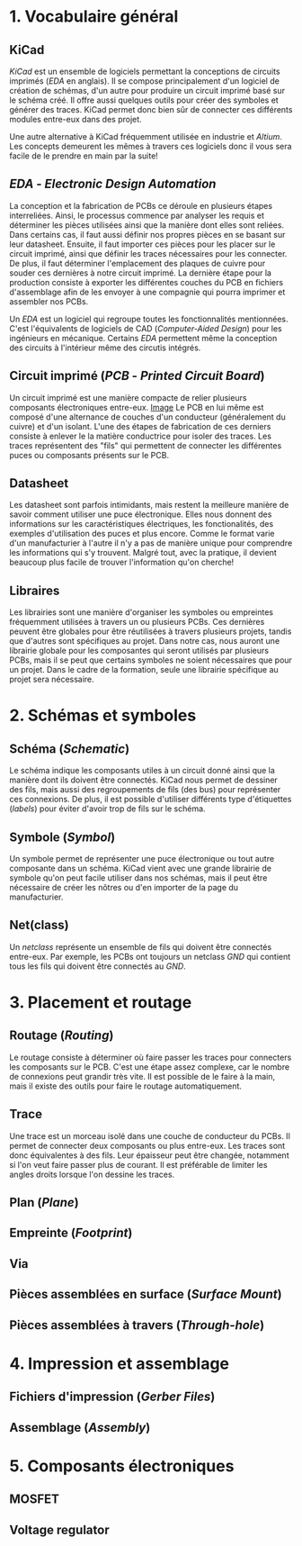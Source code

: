 # 1. Vocabulaire général
## KiCad
*KiCad* est un ensemble de logiciels permettant la conceptions de circuits imprimés (*EDA* en
anglais). Il se compose principalement d'un logiciel de création de schémas, d'un autre pour
produire un circuit imprimé basé sur le schéma créé. Il offre aussi quelques outils pour créer des
symboles et générer des traces. KiCad permet donc bien sûr de connecter ces différents modules
entre-eux dans des projet.

Une autre alternative à KiCad fréquemment utilisée en industrie et *Altium*. Les concepts demeurent
les mêmes à travers ces logiciels donc il vous sera facile de le prendre en main par la suite!

## *EDA* - *Electronic Design Automation*
La conception et la fabrication de PCBs ce déroule en plusieurs étapes interreliées. Ainsi, le
processus commence par analyser les requis et déterminer les pièces utilisées ainsi que la manière
dont elles sont reliées. Dans certains cas, il faut aussi définir nos propres pièces en se basant
sur leur datasheet. Ensuite, il faut importer ces pièces pour les placer sur le circuit imprimé,
ainsi que définir les traces nécessaires pour les connecter. De plus, il faut déterminer
l'emplacement des plaques de cuivre pour souder ces dernières à notre circuit imprimé. La dernière
étape pour la production consiste à exporter les différentes couches du PCB en fichiers d'assemblage
afin de les envoyer à une compagnie qui pourra imprimer et assembler nos PCBs.

Un *EDA* est un logiciel qui regroupe toutes les fonctionnalités mentionnées. C'est l'équivalents de
logiciels de CAD (*Computer-Aided Design*) pour les ingénieurs en mécanique. Certains *EDA*
permettent même la conception des circuits à l'intérieur même des circutis intégrés.

## Circuit imprimé (*PCB* - *Printed Circuit Board*)
Un circuit imprimé est une manière compacte de relier plusieurs composants électroniques entre-eux.
[Image](https://en.wikipedia.org/wiki/Printed_circuit_board#/media/File:SEG_DVD_430_-_Printed_circuit_board-4276.jpg)
Le PCB en lui même est composé d'une alternance de couches d'un conducteur (généralement du cuivre)
et d'un isolant. L'une des étapes de fabrication de ces derniers consiste à enlever le la matière
conductrice pour isoler des traces. Les traces représentent des "fils" qui permettent de connecter
les différentes puces ou composants présents sur le PCB.

## Datasheet
Les datasheet sont parfois intimidants, mais restent la meilleure manière de savoir comment utiliser
une puce électronique. Elles nous donnent des informations sur les caractéristiques électriques, les
fonctionalités, des exemples d'utilisation des puces et plus encore. Comme le format varie d'un
manufacturier à l'autre il n'y a pas de manière unique pour comprendre les informations qui s'y
trouvent. Malgré tout, avec la pratique, il devient beaucoup plus facile de trouver l'information
qu'on cherche!

## Libraires
Les librairies sont une manière d'organiser les symboles ou empreintes fréquemment utilisées à
travers un ou plusieurs PCBs. Ces dernières peuvent être globales pour être réutilisées à travers
plusieurs projets, tandis que d'autres sont spécifiques au projet. Dans notre cas, nous auront une
librairie globale pour les composantes qui seront utilisés par plusieurs PCBs, mais il se peut que
certains symboles ne soient nécessaires que pour un projet. Dans le cadre de la formation, seule une
librairie spécifique au projet sera nécessaire.

# 2. Schémas et symboles
## Schéma (*Schematic*)
Le schéma indique les composants utiles à un circuit donné ainsi que la manière dont ils doivent
être connectés. KiCad nous permet de dessiner des fils, mais aussi des regroupements de fils (des
bus) pour représenter ces connexions. De plus, il est possible d'utiliser différents type
d'étiquettes (*labels*) pour éviter d'avoir trop de fils sur le schéma.

## Symbole (*Symbol*)
Un symbole permet de représenter une puce électronique ou tout autre composante dans un schéma.
KiCad vient avec une grande librairie de symbole qu'on peut facile utiliser dans nos schémas, mais
il peut être nécessaire de créer les nôtres ou d'en importer de la page du manufacturier.

## Net(class)
Un *netclass* représente un ensemble de fils qui doivent être connectés entre-eux. Par exemple, les
PCBs ont toujours un netclass *GND* qui contient tous les fils qui doivent être connectés au *GND*.

# 3. Placement et routage
## Routage (*Routing*)
Le routage consiste à déterminer où faire passer les traces pour connecters les composants sur le
PCB. C'est une étape assez complexe, car le nombre de connexions peut grandir très vite. Il est
possible de le faire à la main, mais il existe des outils pour faire le routage automatiquement.

## Trace
Une trace est un morceau isolé dans une couche de conducteur du PCBs. Il permet de connecter deux
composants ou plus entre-eux. Les traces sont donc équivalentes à des fils. Leur épaisseur peut être
changée, notamment si l'on veut faire passer plus de courant. Il est préférable de limiter les
angles droits lorsque l'on dessine les traces.

## Plan (*Plane*)
## Empreinte (*Footprint*)
## Via
## Pièces assemblées en surface (*Surface Mount*)
## Pièces assemblées à travers (*Through-hole*)
# 4. Impression et assemblage
## Fichiers d'impression (*Gerber Files*)
## Assemblage (*Assembly*)
# 5. Composants électroniques
## MOSFET
## Voltage regulator
